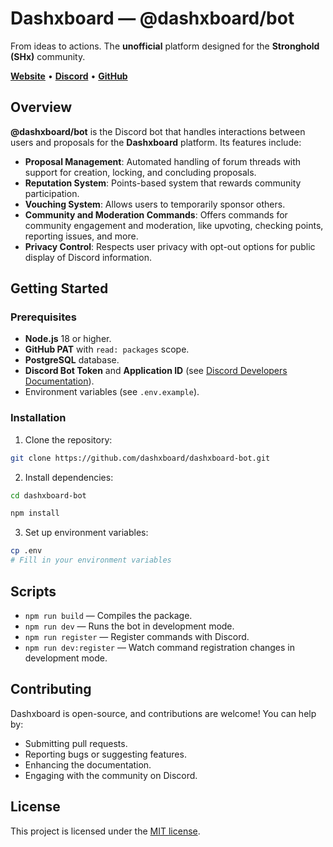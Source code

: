 # Dashxboard — @dashxboard/bot

From ideas to actions. The **unofficial** platform designed for the **Stronghold (SHx)** community.

**[Website](https://dashxboard.com)** • **[Discord](https://discord.gg/eJhzDbKbdj)** • **[GitHub](https://github.com/dashxboard)**

## Overview

**@dashxboard/bot** is the Discord bot that handles interactions between users and proposals for the **Dashxboard** platform. Its features include:

- **Proposal Management**: Automated handling of forum threads with support for creation, locking, and concluding proposals.
- **Reputation System**: Points-based system that rewards community participation.
- **Vouching System**: Allows users to temporarily sponsor others.
- **Community and Moderation Commands**: Offers commands for community engagement and moderation, like upvoting, checking points, reporting issues, and more.
- **Privacy Control**: Respects user privacy with opt-out options for public display of Discord information.

## Getting Started

### Prerequisites

- **Node.js** 18 or higher.
- **GitHub PAT** with `read: packages` scope.
- **PostgreSQL** database.
- **Discord Bot Token** and **Application ID** (see [Discord Developers Documentation](https://discord.com/developers/docs/intro)).
- Environment variables (see `.env.example`).

### Installation

1. Clone the repository:

```sh
git clone https://github.com/dashxboard/dashxboard-bot.git
```

2. Install dependencies:

```sh
cd dashxboard-bot

npm install
```

3. Set up environment variables:

```sh
cp .env
# Fill in your environment variables
```

## Scripts

- `npm run build` — Compiles the package.
- `npm run dev` — Runs the bot in development mode.
- `npm run register` — Register commands with Discord.
- `npm run dev:register` — Watch command registration changes in development mode.

## Contributing

Dashxboard is open-source, and contributions are welcome! You can help by:

- Submitting pull requests.
- Reporting bugs or suggesting features.
- Enhancing the documentation.
- Engaging with the community on Discord.

## License

This project is licensed under the [MIT license](https://choosealicense.com/licenses/mit/).
